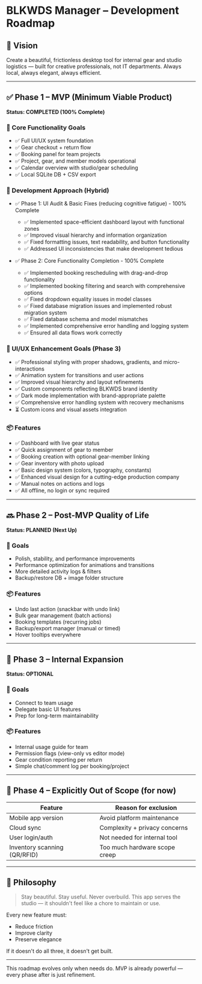 # BLKWDS Manager – Development Roadmap

## 🎯 Vision
Create a beautiful, frictionless desktop tool for internal gear and studio logistics — built for creative professionals, not IT departments. Always local, always elegant, always efficient.

---

## ✅ Phase 1 – MVP (Minimum Viable Product)
**Status: COMPLETED (100% Complete)**

### 🎯 Core Functionality Goals
- ✅ Full UI/UX system foundation
- ✅ Gear checkout + return flow
- ✅ Booking panel for team projects
- ✅ Project, gear, and member models operational
- ✅ Calendar overview with studio/gear scheduling
- ✅ Local SQLite DB + CSV export

### 🔧 Development Approach (Hybrid)
- ✅ Phase 1: UI Audit & Basic Fixes (reducing cognitive fatigue) - 100% Complete
  - ✅ Implemented space-efficient dashboard layout with functional zones
  - ✅ Improved visual hierarchy and information organization
  - ✅ Fixed formatting issues, text readability, and button functionality
  - ✅ Addressed UI inconsistencies that make development tedious

- ✅ Phase 2: Core Functionality Completion - 100% Complete
  - ✅ Implemented booking rescheduling with drag-and-drop functionality
  - ✅ Implemented booking filtering and search with comprehensive options
  - ✅ Fixed dropdown equality issues in model classes
  - ✅ Fixed database migration issues and implemented robust migration system
  - ✅ Fixed database schema and model mismatches
  - ✅ Implemented comprehensive error handling and logging system
  - ✅ Ensured all data flows work correctly

### 🌟 UI/UX Enhancement Goals (Phase 3)
- ✅ Professional styling with proper shadows, gradients, and micro-interactions
- ✅ Animation system for transitions and user actions
- ✅ Improved visual hierarchy and layout refinements
- ✅ Custom components reflecting BLKWDS brand identity
- ✅ Dark mode implementation with brand-appropriate palette
- ✅ Comprehensive error handling system with recovery mechanisms
- ⏳ Custom icons and visual assets integration

### 📦 Features
- ✅ Dashboard with live gear status
- ✅ Quick assignment of gear to member
- ✅ Booking creation with optional gear-member linking
- ✅ Gear inventory with photo upload
- ✅ Basic design system (colors, typography, constants)
- ✅ Enhanced visual design for a cutting-edge production company
- ✅ Manual notes on actions and logs
- ✅ All offline, no login or sync required

---

## 🔜 Phase 2 – Post-MVP Quality of Life
**Status: PLANNED (Next Up)**

### 🎯 Goals
- Polish, stability, and performance improvements
- Performance optimization for animations and transitions
- More detailed activity logs & filters
- Backup/restore DB + image folder structure

### 📦 Features
- Undo last action (snackbar with undo link)
- Bulk gear management (batch actions)
- Booking templates (recurring jobs)
- Backup/export manager (manual or timed)
- Hover tooltips everywhere

---

## 🧪 Phase 3 – Internal Expansion
**Status: OPTIONAL**

### 🎯 Goals
- Connect to team usage
- Delegate basic UI features
- Prep for long-term maintainability

### 📦 Features
- Internal usage guide for team
- Permission flags (view-only vs editor mode)
- Gear condition reporting per return
- Simple chat/comment log per booking/project

---

## 🚫 Phase 4 – Explicitly Out of Scope (for now)
| Feature                | Reason for exclusion              |
|------------------------|-----------------------------------|
| Mobile app version     | Avoid platform maintenance         |
| Cloud sync             | Complexity + privacy concerns      |
| User login/auth        | Not needed for internal tool       |
| Inventory scanning (QR/RFID) | Too much hardware scope creep |

---

## 🧩 Philosophy
> Stay beautiful. Stay useful. Never overbuild.
This app serves the studio — it shouldn't feel like a chore to maintain or use.

Every new feature must:
- Reduce friction
- Improve clarity
- Preserve elegance

If it doesn't do all three, it doesn't get built.

---

This roadmap evolves only when needs do. MVP is already powerful — every phase after is just refinement.
